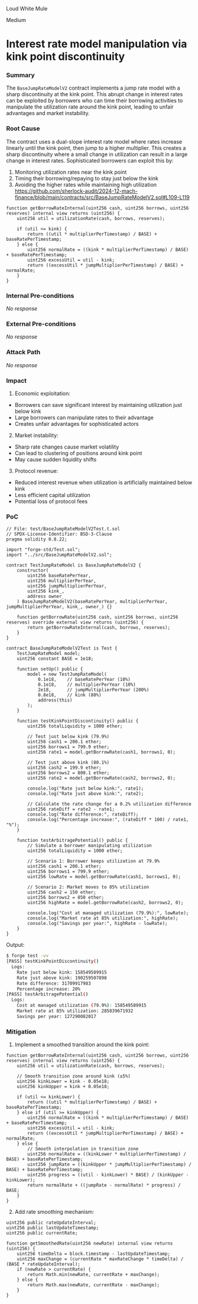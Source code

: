Loud White Mule

Medium

# Interest rate model manipulation via kink point discontinuity

### Summary

The `BaseJumpRateModelV2` contract implements a jump rate model with a sharp discontinuity at the kink point. This abrupt change in interest rates can be exploited by borrowers who can time their borrowing activities to manipulate the utilization rate around the kink point, leading to unfair advantages and market instability.

### Root Cause

The contract uses a dual-slope interest rate model where rates increase linearly until the kink point, then jump to a higher multiplier. This creates a sharp discontinuity where a small change in utilization can result in a large change in interest rates. Sophisticated borrowers can exploit this by:
1. Monitoring utilization rates near the kink point
2. Timing their borrowing/repaying to stay just below the kink
3. Avoiding the higher rates while maintaining high utilization
https://github.com/sherlock-audit/2024-12-mach-finance/blob/main/contracts/src/BaseJumpRateModelV2.sol#L109-L119
```solidity
function getBorrowRateInternal(uint256 cash, uint256 borrows, uint256 reserves) internal view returns (uint256) {
    uint256 util = utilizationRate(cash, borrows, reserves);

    if (util <= kink) {
        return ((util * multiplierPerTimestamp) / BASE) + baseRatePerTimestamp;
    } else {
        uint256 normalRate = ((kink * multiplierPerTimestamp) / BASE) + baseRatePerTimestamp;
        uint256 excessUtil = util - kink;
        return ((excessUtil * jumpMultiplierPerTimestamp) / BASE) + normalRate;
    }
}
```

### Internal Pre-conditions

_No response_

### External Pre-conditions

_No response_

### Attack Path

_No response_

### Impact

1. Economic exploitation:
- Borrowers can save significant interest by maintaining utilization just below kink
- Large borrowers can manipulate rates to their advantage
- Creates unfair advantages for sophisticated actors
2. Market instability:
- Sharp rate changes cause market volatility
- Can lead to clustering of positions around kink point
- May cause sudden liquidity shifts
3. Protocol revenue:
- Reduced interest revenue when utilization is artificially maintained below kink
- Less efficient capital utilization
- Potential loss of protocol fees

### PoC

```solidity
// File: test/BaseJumpRateModelV2Test.t.sol
// SPDX-License-Identifier: BSD-3-Clause
pragma solidity 0.8.22;

import "forge-std/Test.sol";
import "../src/BaseJumpRateModelV2.sol";

contract TestJumpRateModel is BaseJumpRateModelV2 {
    constructor(
        uint256 baseRatePerYear,
        uint256 multiplierPerYear,
        uint256 jumpMultiplierPerYear,
        uint256 kink_,
        address owner_
    ) BaseJumpRateModelV2(baseRatePerYear, multiplierPerYear, jumpMultiplierPerYear, kink_, owner_) {}

    function getBorrowRate(uint256 cash, uint256 borrows, uint256 reserves) override external view returns (uint256) {
        return getBorrowRateInternal(cash, borrows, reserves);
    }
}

contract BaseJumpRateModelV2Test is Test {
    TestJumpRateModel model;
    uint256 constant BASE = 1e18;
    
    function setUp() public {
        model = new TestJumpRateModel(
            0.1e18,    // baseRatePerYear (10%)
            0.1e18,    // multiplierPerYear (10%)
            2e18,      // jumpMultiplierPerYear (200%)
            0.8e18,    // kink (80%)
            address(this)
        );
    }

    function testKinkPointDiscontinuity() public {
        uint256 totalLiquidity = 1000 ether;
        
        // Test just below kink (79.9%)
        uint256 cash1 = 200.1 ether;
        uint256 borrows1 = 799.9 ether;
        uint256 rate1 = model.getBorrowRate(cash1, borrows1, 0);

        // Test just above kink (80.1%)
        uint256 cash2 = 199.9 ether;
        uint256 borrows2 = 800.1 ether;
        uint256 rate2 = model.getBorrowRate(cash2, borrows2, 0);

        console.log("Rate just below kink:", rate1);
        console.log("Rate just above kink:", rate2);
        
        // Calculate the rate change for a 0.2% utilization difference
        uint256 rateDiff = rate2 - rate1;
        console.log("Rate difference:", rateDiff);
        console.log("Percentage increase:", (rateDiff * 100) / rate1, "%");
    }

    function testArbitragePotential() public {
        // Simulate a borrower manipulating utilization
        uint256 totalLiquidity = 1000 ether;
        
        // Scenario 1: Borrower keeps utilization at 79.9%
        uint256 cash1 = 200.1 ether;
        uint256 borrows1 = 799.9 ether;
        uint256 lowRate = model.getBorrowRate(cash1, borrows1, 0);
        
        // Scenario 2: Market moves to 85% utilization
        uint256 cash2 = 150 ether;
        uint256 borrows2 = 850 ether;
        uint256 highRate = model.getBorrowRate(cash2, borrows2, 0);

        console.log("Cost at managed utilization (79.9%):", lowRate);
        console.log("Market rate at 85% utilization:", highRate);
        console.log("Savings per year:", highRate - lowRate);
    }
}
```
Output:
```bash
$ forge test -vv
[PASS] testKinkPointDiscontinuity() 
  Logs:
    Rate just below kink: 158549589915
    Rate just above kink: 190259507898
    Rate difference: 31709917983
    Percentage increase: 20%
[PASS] testArbitragePotential()
  Logs:
    Cost at managed utilization (79.9%): 158549589915
    Market rate at 85% utilization: 285839671932
    Savings per year: 127290082017
```

### Mitigation

1. Implement a smoothed transition around the kink point:
```solidity
function getBorrowRateInternal(uint256 cash, uint256 borrows, uint256 reserves) internal view returns (uint256) {
    uint256 util = utilizationRate(cash, borrows, reserves);
    
    // Smooth transition zone around kink (±5%)
    uint256 kinkLower = kink - 0.05e18;
    uint256 kinkUpper = kink + 0.05e18;
    
    if (util <= kinkLower) {
        return ((util * multiplierPerTimestamp) / BASE) + baseRatePerTimestamp;
    } else if (util >= kinkUpper) {
        uint256 normalRate = ((kink * multiplierPerTimestamp) / BASE) + baseRatePerTimestamp;
        uint256 excessUtil = util - kink;
        return ((excessUtil * jumpMultiplierPerTimestamp) / BASE) + normalRate;
    } else {
        // Smooth interpolation in transition zone
        uint256 normalRate = ((kinkLower * multiplierPerTimestamp) / BASE) + baseRatePerTimestamp;
        uint256 jumpRate = ((kinkUpper * jumpMultiplierPerTimestamp) / BASE) + baseRatePerTimestamp;
        uint256 progress = ((util - kinkLower) * BASE) / (kinkUpper - kinkLower);
        return normalRate + ((jumpRate - normalRate) * progress) / BASE;
    }
}
```
2. Add rate smoothing mechanism:
```solidity
uint256 public rateUpdateInterval;
uint256 public lastUpdateTimestamp;
uint256 public currentRate;

function getSmoothedRate(uint256 newRate) internal view returns (uint256) {
    uint256 timeDelta = block.timestamp - lastUpdateTimestamp;
    uint256 maxChange = (currentRate * maxRateChange * timeDelta) / (BASE * rateUpdateInterval);
    if (newRate > currentRate) {
        return Math.min(newRate, currentRate + maxChange);
    } else {
        return Math.max(newRate, currentRate - maxChange);
    }
}
```